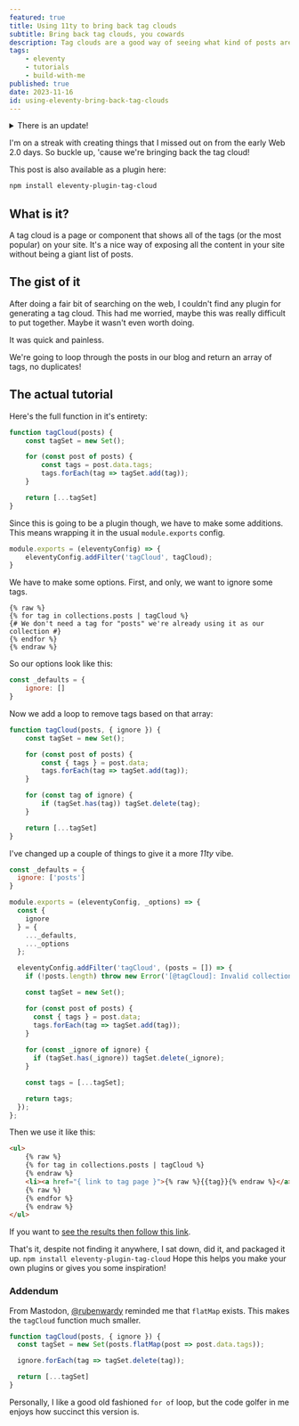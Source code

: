 ```yaml
---
featured: true
title: Using 11ty to bring back tag clouds
subtitle: Bring back tag clouds, you cowards
description: Tag clouds are a good way of seeing what kind of posts are floating around in your blog, lets bring them back
tags:
    - eleventy
    - tutorials
    - build-with-me
published: true
date: 2023-11-16
id: using-eleventy-bring-back-tag-clouds
---
```


<details>
  <summary>There is an update!</summary>
  <p>I wrote this post on 11/16/2023, and since updated the package. To see what has been added <a href="/posts/updating-tag-cloud-with-eleventy/">check out the post here</a>.</p>
</details>

I'm on a streak with creating things that I missed out on from the early Web 2.0 days. So buckle up, 'cause we're bringing back the tag cloud!

This post is also available as a plugin here: 

```sh
npm install eleventy-plugin-tag-cloud
```

## What is it?

A tag cloud is a page or component that shows all of the tags (or the most popular) on your site. It's a nice way of exposing all the content in your site without being a giant list of posts.

## The gist of it

After doing a fair bit of searching on the web, I couldn't find any plugin for generating a tag cloud. This had me worried, maybe this was really difficult to put together. Maybe it wasn't even worth doing.

It was quick and painless.

We're going to loop through the posts in our blog and return an array of tags, no duplicates!

## The actual tutorial

Here's the full function in it's entirety:

```js
function tagCloud(posts) {
    const tagSet = new Set();

    for (const post of posts) {
        const tags = post.data.tags;
        tags.forEach(tag => tagSet.add(tag));
    }

    return [...tagSet]
}
```

Since this is going to be a plugin though, we have to make some additions. This means wrapping it in the usual `module.exports` config.

```js
module.exports = (eleventyConfig) => {
    eleventyConfig.addFilter('tagCloud', tagCloud);
}
```

We have to make some options. First, and only, we want to ignore some tags.

```njk
{% raw %}
{% for tag in collections.posts | tagCloud %}
{# We don't need a tag for "posts" we're already using it as our collection #}
{% endfor %}
{% endraw %}
```

So our options look like this:

```js
const _defaults = {
    ignore: []
}
```

Now we add a loop to remove tags based on that array:

```js
function tagCloud(posts, { ignore }) {
    const tagSet = new Set();

    for (const post of posts) {
        const { tags } = post.data;
        tags.forEach(tag => tagSet.add(tag));
    }

    for (const tag of ignore) {
        if (tagSet.has(tag)) tagSet.delete(tag);
    }

    return [...tagSet]
}
```

I've changed up a couple of things to give it a more *11ty* vibe.

```js
const _defaults = {
  ignore: ['posts']
}

module.exports = (eleventyConfig, _options) => {
  const {
    ignore
  } = {
    ..._defaults,
    ..._options
  };

  eleventyConfig.addFilter('tagCloud', (posts = []) => {
    if (!posts.length) throw new Error('[@tagCloud]: Invalid collection passed, no items');

    const tagSet = new Set();

    for (const post of posts) {
      const { tags } = post.data;
      tags.forEach(tag => tagSet.add(tag));
    }
    
    for (const _ignore of ignore) {
      if (tagSet.has(_ignore)) tagSet.delete(_ignore);
    }

    const tags = [...tagSet];

    return tags;
  });
};
```

Then we use it like this:


```html
<ul>
    {% raw %}
    {% for tag in collections.posts | tagCloud %}
    {% endraw %}
    <li><a href="{ link to tag page }">{% raw %}{{tag}}{% endraw %}</a></li>
    {% raw %}
    {% endfor %}
    {% endraw %}
</ul>
```

If you want to [see the results then follow this link](/tags/).

That's it, despite not finding it anywhere, I sat down, did it, and packaged it up. `npm install eleventy-plugin-tag-cloud` Hope this helps you make your own plugins or gives you some inspiration!

### Addendum

From Mastodon, [@rubenwardy](https://fosstodon.org/@rubenwardy) reminded me that `flatMap` exists. This makes the `tagCloud` function much smaller.

```js
function tagCloud(posts, { ignore }) {
  const tagSet = new Set(posts.flatMap(post => post.data.tags));

  ignore.forEach(tag => tagSet.delete(tag));

  return [...tagSet]
}
```

Personally, I like a good old fashioned `for of` loop, but the code golfer in me enjoys how succinct this version is.